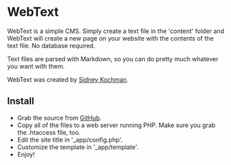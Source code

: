 # WebText

WebText is a simple CMS. Simply create a text file in the 'content' folder and WebText will create a new page on your website with the contents of the text file. No database required.

Text files are parsed with Markdown, so you can do pretty much whatever you want with them.

WebText was created by [Sidney Kochman](http://kochman.org/).

## Install

* Grab the source from [GitHub](http://github.com/kochman/WebText).
* Copy all of the files to a web server running PHP. Make sure you grab the .htaccess file, too.
* Edit the site title in '_app/config.php'.
* Customize the template in '_app/template'.
* Enjoy!